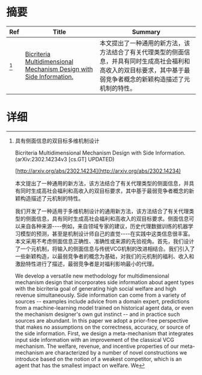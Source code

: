 # 摘要

| Ref | Title | Summary |
| --- | --- | --- |
| [^1] | [Bicriteria Multidimensional Mechanism Design with Side Information.](http://arxiv.org/abs/2302.14234) | 本文提出了一种通用的新方法，该方法结合了有关代理类型的侧面信息，并具有同时生成高社会福利和高收入的双目标要求，其中基于最弱竞争者概念的新颖构造描述了元机制的特性。 |

# 详细

[^1]: 具有侧面信息的双目标多维机制设计

    Bicriteria Multidimensional Mechanism Design with Side Information. (arXiv:2302.14234v3 [cs.GT] UPDATED)

    [http://arxiv.org/abs/2302.14234](http://arxiv.org/abs/2302.14234)

    本文提出了一种通用的新方法，该方法结合了有关代理类型的侧面信息，并具有同时生成高社会福利和高收入的双目标要求，其中基于最弱竞争者概念的新颖构造描述了元机制的特性。

    

    我们开发了一种适用于多维机制设计的通用新方法，该方法结合了有关代理类型的侧面信息，具有同时生成高社会福利和高收入的双目标要求。侧面信息可以来自各种来源----例如，来自领域专家的建议，历史代理数据训练的机器学习模型的预测，甚至是机制设计师自己的直觉----在实践中这类信息很丰富。本文采用不考虑侧面信息正确性、准确性或来源的先验视角。首先，我们设计了一个元机制，将输入的侧面信息与传统VCG机制的改进相结合。我们引入了一些新颖构造，以最弱竞争者的概念为基础，对我们的元机制的福利、收入和激励特性进行了描述，最弱竞争者是对福利影响最小的代理。

    We develop a versatile new methodology for multidimensional mechanism design that incorporates side information about agent types with the bicriteria goal of generating high social welfare and high revenue simultaneously. Side information can come from a variety of sources -- examples include advice from a domain expert, predictions from a machine-learning model trained on historical agent data, or even the mechanism designer's own gut instinct -- and in practice such sources are abundant. In this paper we adopt a prior-free perspective that makes no assumptions on the correctness, accuracy, or source of the side information. First, we design a meta-mechanism that integrates input side information with an improvement of the classical VCG mechanism. The welfare, revenue, and incentive properties of our meta-mechanism are characterized by a number of novel constructions we introduce based on the notion of a weakest competitor, which is an agent that has the smallest impact on welfare. We
    

